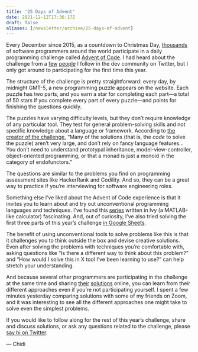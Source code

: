 ```yaml
---
title: '25 Days of Advent'
date: 2021-12-12T17:36:17Z
draft: false
aliases: [/newsletter/archive/25-days-of-advent]
---
```


Every December since 2015, as a countdown to Christmas Day, [thousands](https://adventofcode.com/2020/stats) of software programmers around the world participate in a daily programming challenge called [Advent of Code](https://adventofcode.com/). I had heard about the challenge from a [few](https://twitter.com/sophiebits/status/1070917206605611009) [people](https://twitter.com/jdan/status/1334950611817816065) I follow in the dev community on Twitter, but I only got around to participating for the first time this year.

The structure of the challenge is pretty straightforward: every day, by midnight GMT-5, a new programming puzzle appears on the website. Each puzzle has two parts, and you earn a star for completing each part—a total of 50 stars if you complete every part of every puzzle—and points for finishing the questions quickly.

The puzzles have varying difficulty levels, but they don’t require knowledge of any particular tool. They test for general problem-solving skills and not specific knowledge about a language or framework. According to [the creator of the challenge](https://www.reddit.com/r/adventofcode/comments/7kd8jt/what_would_you_say_are_the_minimal_skills_for/dre0uu3/), “Many of the solutions (that is, the _code_ to solve the puzzle) aren’t very large, and don’t rely on fancy language features…You don’t need to understand prototypal inheritance, model-view-controller, object-oriented programming, or that a monad is just a monoid in the category of endofunctors.”

The questions are similar to the problems you find on programming assessment sites like HackerRank and Codility. And so, they can be a great way to practice if you’re interviewing for software engineering roles.

Something else I’ve liked about the Advent of Code experience is that it invites you to learn about and try out unconventional programming languages and techniques. I’ve found this [series](https://www.youtube.com/playlist?list=PLrwpzH1_9ufMLOB6BAdzO08Qx-9jHGfGg) written in Ivy (a MATLAB-like calculator) fascinating. And, out of curiosity, I’ve also tried solving the first three parts of this year’s challenge [in Google Sheets](https://twitter.com/chidiwilliams__/status/1469377562036088844).

The benefit of using unconventional tools to solve problems like this is that it challenges you to think outside the box and devise creative solutions. Even after solving the problems with techniques you’re comfortable with, asking questions like “Is there a different way to think about this problem?” and “How would I solve this in X tool I’ve been learning to use?” can help stretch your understanding.

And because several other programmers are participating in the challenge at the same time and sharing [their](https://www.youtube.com/results?search_query=advent+of+code+2021) [solutions](https://github.com/search?q=advent+of+code+2021) online, you can learn from their different approaches even if you’re not participating yourself. I spent a few minutes yesterday comparing solutions with some of my friends on Zoom, and it was interesting to see all the different approaches one might take to solve even the simplest problems.

If you would like to follow along for the rest of this year’s challenge, share and discuss solutions, or ask any questions related to the challenge, please [say hi on Twitter](https://twitter.com/chidiwilliams__/status/1465948331859972096).

— Chidi
